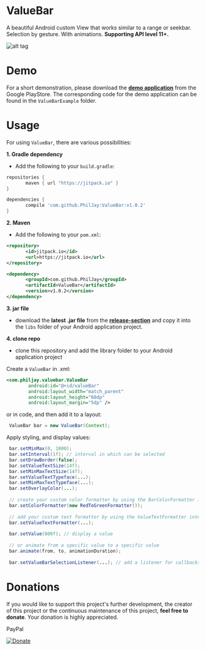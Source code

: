 ValueBar
========

A beautiful Android custom View that works similar to a range or seekbar. Selection by gesture. With animations. **Supporting API level 11+.**

![alt tag](https://raw.github.com/PhilJay/ValueBar/master/screenshots/adgraphic.jpg)


Demo
=======
For a short demonstration, please download the [**demo application**](https://play.google.com/store/apps/details?id=com.philjay.valuebarexample) from the Google PlayStore. The corresponding code for the demo application can be found in the `ValueBarExample` folder.

Usage
========

For using `ValueBar`, there are various possibilities: 

**1. Gradle dependency**

 - Add the following to your `build.gradle`:
 ```gradle
repositories {
	    maven { url "https://jitpack.io" }
}

dependencies {
	    compile 'com.github.PhilJay:ValueBar:v1.0.2'
}
```

**2. Maven**
- Add the following to your `pom.xml`:
 ```xml
<repository>
       	<id>jitpack.io</id>
	    <url>https://jitpack.io</url>
</repository>

<dependency>
	    <groupId>com.github.PhilJay</groupId>
	    <artifactId>ValueBar</artifactId>
	    <version>v1.0.2</version>
</dependency>
```

**3. jar file**
- download the **latest .jar file** from the [**release-section**](https://github.com/PhilJay/ValueBar/releases) and copy it into the `libs` folder of your Android application project.

**4. clone repo**
- clone this repository and add the library folder to your Android application project

Create a `ValueBar` in .xml:

```xml
<com.philjay.valuebar.ValueBar
        android:id="@+id/valueBar"
        android:layout_width="match_parent"
        android:layout_height="60dp"
        android:layout_margin="5dp" />

```

or in code, and then add it to a layout:

```java
 ValueBar bar = new ValueBar(Context);
```

Apply styling, and display values:

```java
 bar.setMinMax(0, 1000);
 bar.setInterval(1f); // interval in which can be selected
 bar.setDrawBorder(false);
 bar.setValueTextSize(14f);
 bar.setMinMaxTextSize(14f);
 bar.setValueTextTypeface(...);
 bar.setMinMaxTextTypeface(...);
 bar.setOverlayColor(...);
 
 // create your custom color formatter by using the BarColorFormatter interface
 bar.setColorFormatter(new RedToGreenFormatter());
 
 // add your custom text formatter by using the ValueTextFormatter interface
 bar.setValueTextFormatter(...);
            
 bar.setValue(800f); // display a value
 
 // or animate from a specific value to a specific value
 bar.animate(from, to, animationDuration);
            
 bar.setValueBarSelectionListener(...); // add a listener for callbacks when touching

```

Donations
======

If you would like to support this project's further development, the creator of this project or the continuous maintenance of this project, **feel free to donate**. Your donation is highly appreciated.

PayPal

[![Donate](https://www.paypalobjects.com/en_US/i/btn/btn_donate_SM.gif)](https://www.paypal.com/cgi-bin/webscr?cmd=_s-xclick&hosted_button_id=EGBENAC5XBCKS)
